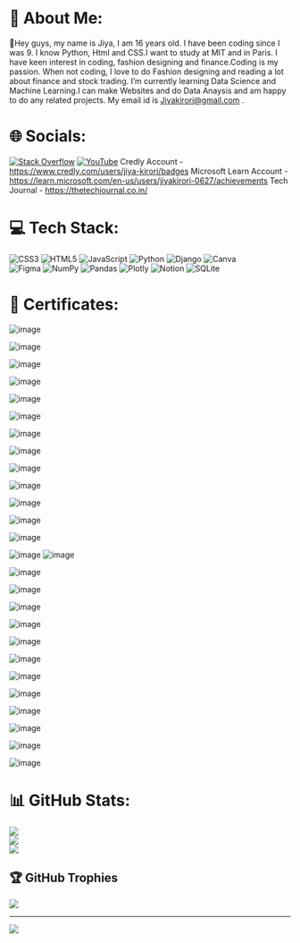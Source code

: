 
# 💫 About Me:

👋Hey guys, my name is Jiya, I am 16 years old. I have been coding since I was 9. I know Python, Html and CSS.I want to study at MIT and in Paris. I have keen interest in coding, fashion designing and finance.Coding is my passion. When not coding, I love to do Fashion designing and reading a lot about finance and stock trading. I’m currently learning Data Science and Machine Learning.I can make Websites and do Data Anaysis and am happy to do any related projects. My email id is Jiyakirori@gmail.com . 

# 🌐 Socials:
[![Stack Overflow](https://img.shields.io/badge/-Stackoverflow-FE7A16?logo=stack-overflow&logoColor=white)](https://stackoverflow.com/users/19879497/jiya-kirori) [![YouTube](https://img.shields.io/badge/YouTube-%23FF0000.svg?logo=YouTube&logoColor=white)](https://www.youtube.com/channel/UC_fwh64oeLaSm_XXAVQd6Mg/featured)
Credly Account - https://www.credly.com/users/jiya-kirori/badges
Microsoft Learn Account - https://learn.microsoft.com/en-us/users/jiyakirori-0627/achievements
Tech Journal - https://thetechjournal.co.in/

# 💻 Tech Stack:

![CSS3](https://img.shields.io/badge/css3-%231572B6.svg?style=for-the-badge&logo=css3&logoColor=white) 
![HTML5](https://img.shields.io/badge/html5-%23E34F26.svg?style=for-the-badge&logo=html5&logoColor=white) 
![JavaScript](https://img.shields.io/badge/javascript-%23323330.svg?style=for-the-badge&logo=javascript&logoColor=%23F7DF1E) 
![Python](https://img.shields.io/badge/python-3670A0?style=for-the-badge&logo=python&logoColor=ffdd54) 
![Django](https://img.shields.io/badge/django-%23092E20.svg?style=for-the-badge&logo=django&logoColor=white) 
![Canva](https://img.shields.io/badge/Canva-%2300C4CC.svg?style=for-the-badge&logo=Canva&logoColor=white) 	
![Figma](https://img.shields.io/badge/figma-%23F24E1E.svg?style=for-the-badge&logo=figma&logoColor=white) 
![NumPy](https://img.shields.io/badge/numpy-%23013243.svg?style=for-the-badge&logo=numpy&logoColor=white) 
![Pandas](https://img.shields.io/badge/pandas-%23150458.svg?style=for-the-badge&logo=pandas&logoColor=white) 
![Plotly](https://img.shields.io/badge/Plotly-%233F4F75.svg?style=for-the-badge&logo=plotly&logoColor=white) 
![Notion](https://img.shields.io/badge/Notion-%23000000.svg?style=for-the-badge&logo=notion&logoColor=white) 
![SQLite](https://img.shields.io/badge/sqlite-%2307405e.svg?style=for-the-badge&logo=sqlite&logoColor=white)
# 🏅 Certificates:
![image](https://s3.amazonaws.com/coursera_assets/meta_images/generated/CERTIFICATE_LANDING_PAGE/CERTIFICATE_LANDING_PAGE~RY8DH23JFJSH/CERTIFICATE_LANDING_PAGE~RY8DH23JFJSH.jpeg)

![image](https://images.credly.com/size/680x680/images/af8c6b4e-fc31-47c4-8dcb-eb7a2065dc5b/I2CS__1_.png)

![image](https://images.credly.com/size/680x680/images/fa418e1b-119d-4e79-b663-e6c20dfff214/Full_Stack_Cloud_Development_Capstone_Project.png)

![image](https://github.com/Jiya55/Jiya55/assets/52620918/383e802a-3627-43ac-af68-c47c498b1927)

![image](https://images.credly.com/size/680x680/images/973136f8-09b5-439a-a309-45041c83c756/image.png)

![image](https://images.credly.com/size/220x220/images/6240e108-1407-4773-8621-cc2e4736d4e6/Web_Development_with_HTML-CSS-JavaScript_Essentials.png)

![image](https://images.credly.com/images/3cd98d8a-c224-4f8f-a839-d0a87422f2c1/Python_Project_for_AI_and_Application_Development.png)

![image](https://images.credly.com/size/220x220/images/0571ab1d-f43b-43d9-9c68-8ebd0ebd61b7/Python_for_Data_Sci_and_AI_Foundational.png)

![image](https://images.credly.com/size/680x680/images/23859131-d0ff-4f44-900f-bac86165b941/image.png)

![image](https://images.credly.com/size/220x220/images/a3ff2154-3ad0-4bbf-8405-c84e777bdc9a/Developing_Applications_with_SQL__Databases__and_Django.png)

![image](https://images.credly.com/size/680x680/images/66bed44e-4917-48b7-8e88-1b0c83d50437/Containers_and_Kubernetes_Essentials.png)

![image](https://images.credly.com/size/220x220/images/482f703c-e221-4667-91e6-4322c3210bc0/image.png)

![image](https://images.credly.com/size/220x220/images/9dcdc294-79a6-47e5-a769-708c29c7c497/image.png)

![image](https://learn.microsoft.com/en-us/training/achievements/get-started-c-sharp-part-1.svg)
![image](https://learn.microsoft.com/training/achievements/get-started-c-sharp-part-2.svg)

![image](https://user-images.githubusercontent.com/52620918/216080085-a9f1f3be-a178-4eaf-abc5-83155f809442.png)

![image](https://user-images.githubusercontent.com/52620918/216080216-e07b61c7-a21e-48fc-996a-863d77683582.png)

![image](https://user-images.githubusercontent.com/52620918/216080253-6f6153bc-bae8-493a-9806-741e3827a759.png)

![image](https://user-images.githubusercontent.com/52620918/216080284-c4275e61-b727-41db-9bf2-1ea01e5a9426.png)

![image](https://user-images.githubusercontent.com/52620918/216080318-930b2f08-81ae-4fef-a8f9-e27432da8686.png)

![image](https://user-images.githubusercontent.com/52620918/216080349-b89e67c8-ec4a-43e6-881b-2efc713ee02f.png)

![image](https://user-images.githubusercontent.com/52620918/216080382-33041b17-b3d4-4fb1-aaf9-3c6f05b61d5b.png)

![image](https://user-images.githubusercontent.com/52620918/216080419-2fa6147f-6cca-4c54-b782-3d98409b762c.png)

![image](https://user-images.githubusercontent.com/52620918/216080442-425f2b34-ef4d-46dd-a205-e354eae0ac13.png)

![image](https://user-images.githubusercontent.com/52620918/216080479-4122396b-05ba-42f9-8e6d-2c7e4ec16550.png)

![image](https://user-images.githubusercontent.com/52620918/216080497-b68a390f-240b-497d-b523-d19199c1b6c7.png)

![image](https://user-images.githubusercontent.com/52620918/216080520-7790d273-d801-4103-b7a5-ca0a33a9120b.png)

# 📊 GitHub Stats:
![](https://github-readme-stats.vercel.app/api?username=Jiya55&theme=radical&hide_border=false&include_all_commits=true&count_private=true)<br/>
![](https://github-readme-streak-stats.herokuapp.com/?user=Jiya55&theme=radical&hide_border=false)<br/>
![](https://github-readme-stats.vercel.app/api/top-langs/?username=Jiya55&theme=radical&hide_border=false&include_all_commits=true&count_private=true&layout=compact)

## 🏆 GitHub Trophies
![](https://github-profile-trophy.vercel.app/?username=Jiya55&theme=dracula&no-frame=false&no-bg=true&margin-w=4)


---
[![](https://visitcount.itsvg.in/api?id=Jiya55&icon=5&color=10)](https://visitcount.itsvg.in)

<!-- Proudly created with GPRM ( https://gprm.itsvg.in ) -->
